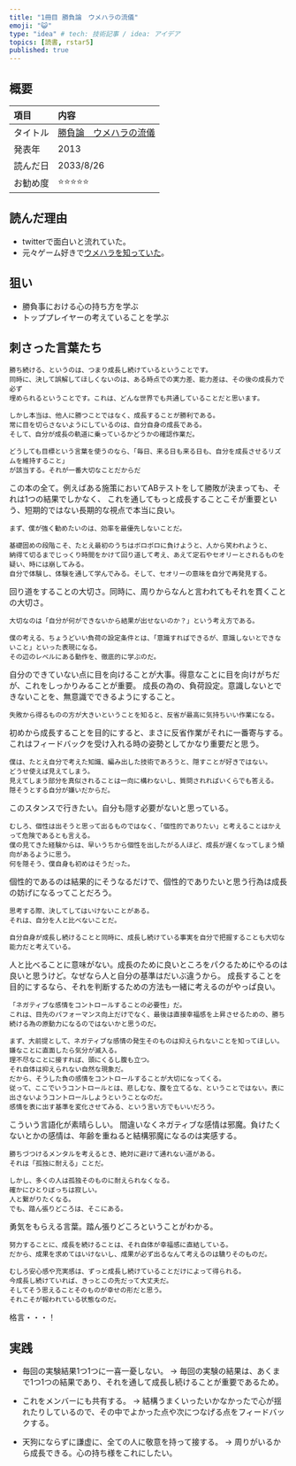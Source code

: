 ```yaml
---
title: "1冊目 勝負論　ウメハラの流儀"
emoji: "😺"
type: "idea" # tech: 技術記事 / idea: アイデア
topics: [読書, rstar5]
published: true
---
```


## 概要
|項目|内容|
|:--|:--|
|タイトル|[勝負論　ウメハラの流儀](https://www.amazon.co.jp/%E5%8B%9D%E8%B2%A0%E8%AB%96-%E3%82%A6%E3%83%A1%E3%83%8F%E3%83%A9%E3%81%AE%E6%B5%81%E5%84%80-%E5%B0%8F%E5%AD%A6%E9%A4%A8%E6%96%B0%E6%9B%B8-%E6%A2%85%E5%8E%9F-%E5%A4%A7%E5%90%BE/dp/4098251817)|
|発表年|2013|
|読んだ日|2033/8/26|
|お勧め度|⭐️⭐️⭐️⭐️⭐️|

## 読んだ理由
- twitterで面白いと流れていた。
- 元々ゲーム好きで[ウメハラを知っていた](https://youtu.be/QgSAOxwr0xE)。

## 狙い
- 勝負事における心の持ち方を学ぶ
- トッププレイヤーの考えていることを学ぶ

## 刺さった言葉たち

```
勝ち続ける、というのは、つまり成長し続けているということです。
同時に、決して誤解してほしくないのは、ある時点での実力差、能力差は、その後の成長力で必ず
埋められるということです。これは、どんな世界でも共通していることだと思います。

しかし本当は、他人に勝つことではなく、成長することが勝利である。
常に目を切らさないようにしているのは、自分自身の成長である。
そして、自分が成長の軌道に乗っているかどうかの確認作業だ。

どうしても目標という言葉を使うのなら、「毎日、来る日も来る日も、自分を成長させるリズムを維持すること」
が該当する。それが一番大切なことだからだ
```

この本の全て。例えばある施策においてABテストをして勝敗が決まっても、それは1つの結果でしかなく、
これを通してもっと成長することこそが重要という、短期的ではない長期的な視点で本当に良い。

```
まず、僕が強く勧めたいのは、効率を最優先しないことだ。

基礎固めの段階こそ、たとえ最初のうちはボロボロに負けようと、人から笑われようと、
納得て切るまでじっくり時間をかけて回り道して考え、あえて定石やセオリーとされるものを疑い、時には崩してみる。
自分で体験し、体験を通して学んでみる。そして、セオリーの意味を自分で再発見する。
```

回り道をすることの大切さ。同時に、周りからなんと言われてもそれを貫くことの大切さ。

```
大切なのは「自分が何ができないから結果が出せないのか？」という考え方である。

僕の考える、ちょうどいい負荷の設定条件とは、「意識すればできるが、意識しないとできないこと」といった表現になる。
その辺のレベルにある動作を、徹底的に学ぶのだ。
```

自分のできていない点に目を向けることが大事。得意なことに目を向けがちだが、これをしっかりみることが重要。
成長の為の、負荷設定。意識しないとできないことを、無意識でできるようにすること。

```
失敗から得るものの方が大きいということを知ると、反省が最高に気持ちいい作業になる。
```

初めから成長することを目的にすると、まさに反省作業がそれに一番寄与する。
これはフィードバックを受け入れる時の姿勢としてかなり重要だと思う。

```
僕は、たとえ自分で考えた知識、編み出した技術であろうと、隠すことが好きではない。
どうせ使えば見えてしまう。
見えてしまう部分を真似されることは一向に構わないし、質問されればいくらでも答える。
隠そうとする自分が嫌いだからだ。
```

このスタンスで行きたい。自分も隠す必要がないと思っている。

```
むしろ、個性は出そうと思って出るものではなく、「個性的でありたい」と考えることはかえって危険であるとも言える。
僕の見てきた経験からは、早いうちから個性を出したがる人ほど、成長が遅くなってしまう傾向があるように思う。
何を隠そう、僕自身も初めはそうだった。
```

個性的であるのは結果的にそうなるだけで、個性的でありたいと思う行為は成長の妨げになるってことだろう。

```
思考する際、決してしてはいけないことがある。
それは、自分を人と比べないことだ。

自分自身が成長し続けることと同時に、成長し続けている事実を自分で把握することも大切な能力だと考えている。
```

人と比べることに意味がない。成長のために良いところをパクるためにやるのは良いと思うけど。なぜなら人と自分の基準はだいぶ違うから。
成長することを目的にするなら、それを判断するための方法も一緒に考えるのがやっぱ良い。

```
「ネガティブな感情をコントロールすることの必要性」だ。
これは、目先のパフォーマンス向上だけでなく、最後は直接幸福感を上昇させるための、勝ち続ける為の原動力になるのではないかと思うのだ。

まず、大前提として、ネガティブな感情の発生そのものは抑えられないことを知ってほしい。
嫌なことに直面したら気分が滅入る。
理不尽なことに接すれば、頭にくるし腹も立つ。
それ自体は抑えられない自然な現象だ。
だから、そうした負の感情をコントロールすることが大切になってくる。
従って、ここでいうコントロールとは、悲しむな、腹を立てるな、ということではない。表に出さないようコントロールしようということなのだ。
感情を表に出す基準を変化させてみる、という言い方でもいいだろう。
```

こういう言語化が素晴らしい。
間違いなくネガティブな感情は邪魔。負けたくないとかの感情は、年齢を重ねると結構邪魔になるのは実感する。

```
勝ちづつけるメンタルを考えるとき、絶対に避けて通れない道がある。
それは「孤独に耐える」ことだ。

しかし、多くの人は孤独そのものに耐えられなくなる。
確かにひとりぼっちは寂しい。
人と繋がりたくなる。
でも、踏ん張りどころは、そこにある。
```

勇気をもらえる言葉。踏ん張りどころということがわかる。

```
努力することに、成長を続けることは、それ自体が幸福感に直結している。
だから、成果を求めてはいけないし、成果が必ず出るなんて考えるのは驕りそのものだ。

むしろ安心感や充実感は、ずっと成長し続けていることだけによって得られる。
今成長し続けていれば、きっとこの先だって大丈夫だ。
そしてそう思えることそのものが幸せの形だと思う。
それこそが報われている状態なのだ。
```

格言・・・！

## 実践
- 毎回の実験結果1つ1つに一喜一憂しない。
→ 毎回の実験の結果は、あくまで1つ1つの結果であり、それを通して成長し続けることが重要であるため。

- これをメンバーにも共有する。
→ 結構うまくいったいかなかったで心が揺れたりしているので、その中でよかった点や次につなげる点をフィードバックする。

- 天狗にならずに謙虚に、全ての人に敬意を持って接する。
→ 周りがいるから成長できる。心の持ち様をこれにしたい。